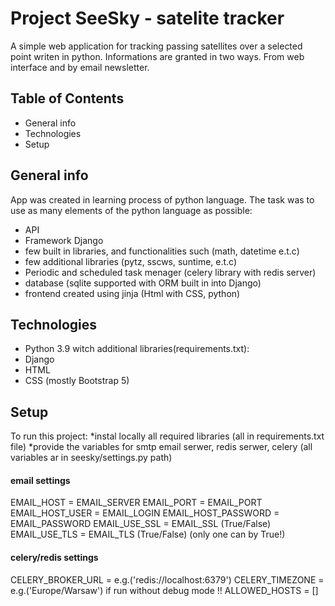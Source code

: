 # Project SeeSky - satelite tracker
A simple web application for tracking passing satellites over a selected point writen in python.
Informations are granted in two ways. From web interface and by email newsletter.

## Table of Contents
- General info
- Technologies
- Setup

## General info
App was created in learning process of python language. The task was to use as many elements of the python language as possible:
- API
- Framework Django
- few built in libraries, and functionalities such (math, datetime e.t.c)
- few additional libraries (pytz, sscws, suntime, e.t.c)
- Periodic and scheduled task menager (celery library with redis server)
- database (sqlite supported with ORM built in into Django)
- frontend created using jinja (Html with CSS, python)

## Technologies
- Python 3.9 witch additional libraries(requirements.txt):
- Django
- HTML 
- CSS (mostly Bootstrap 5) 


## Setup
To run this project:
*instal locally all required libraries (all in requirements.txt file)
*provide the variables for smtp email serwer, redis serwer, celery (all variables ar in seesky/settings.py path)
#### email settings
  EMAIL_HOST = EMAIL_SERVER
  EMAIL_PORT = EMAIL_PORT
  EMAIL_HOST_USER = EMAIL_LOGIN
  EMAIL_HOST_PASSWORD = EMAIL_PASSWORD
  EMAIL_USE_SSL = EMAIL_SSL (True/False)
  EMAIL_USE_TLS = EMAIL_TLS (True/False)
  (only one can by True!)
#### celery/redis settings
CELERY_BROKER_URL = e.g.('redis://localhost:6379')
CELERY_TIMEZONE = e.g.('Europe/Warsaw')
if run without debug mode !!
ALLOWED_HOSTS = []


